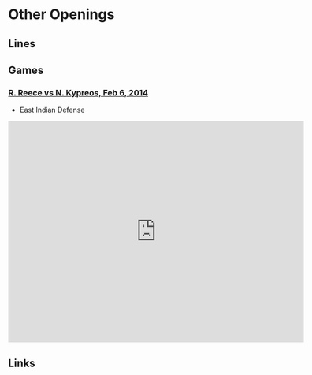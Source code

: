 Other Openings
================================================================================

Lines
--------------------------------------------------------------------------------


Games
--------------------------------------------------------------------------------

### [R. Reece vs N. Kypreos, Feb 6, 2014](http://www.chess.com/echess/game?id=84566496)

-   East Indian Defense

<iframe border="0" frameborder="0" allowtransparency="true" width="600" height="450" src="http://www.chess.com/emboard?id=2749480"></iframe>


Links
--------------------------------------------------------------------------------




